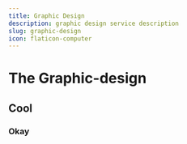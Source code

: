 ```yaml
---
title: Graphic Design
description: graphic design service description
slug: graphic-design
icon: flaticon-computer
---
```


# The Graphic-design
## Cool
### Okay